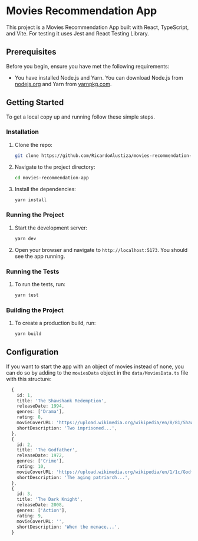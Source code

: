 # Movies Recommendation App

This project is a Movies Recommendation App built with React, TypeScript, and Vite.
For testing it uses Jest and React Testing Library.

## Prerequisites

Before you begin, ensure you have met the following requirements:
- You have installed Node.js and Yarn. You can download Node.js from [nodejs.org](https://nodejs.org/) and Yarn from [yarnpkg.com](https://yarnpkg.com/).

## Getting Started

To get a local copy up and running follow these simple steps.

### Installation

1. Clone the repo:
    ```sh
    git clone https://github.com/RicardoAlustiza/movies-recommendation-app.git
    ```
2. Navigate to the project directory:
    ```sh
    cd movies-recommendation-app
    ```
3. Install the dependencies:
    ```sh
    yarn install
    ```

### Running the Project

1. Start the development server:
    ```sh
    yarn dev
    ```
2. Open your browser and navigate to `http://localhost:5173`. You should see the app running.

### Running the Tests

1. To run the tests, run:
    ```sh
    yarn test
    ```

### Building the Project

1. To create a production build, run:
    ```sh
    yarn build
    ```

## Configuration

If you want to start the app with an object of movies instead of none, you can do so by adding to the `moviesData` object in the `data/MoviesData.ts` file with this structure:

```ts
  {
    id: 1,
    title: 'The Shawshank Redemption',
    releaseDate: 1994,
    genres: ['Drama'],
    rating: 8,
    movieCoverURL: 'https://upload.wikimedia.org/wikipedia/en/8/81/ShawshankRedemptionMoviePoster.jpg',
    shortDescription: 'Two imprisoned...',
  },
  {
    id: 2,
    title: 'The Godfather',
    releaseDate: 1972,
    genres: ['Crime'],
    rating: 10,
    movieCoverURL: 'https://upload.wikimedia.org/wikipedia/en/1/1c/Godfather_ver1.jpg',
    shortDescription: 'The aging patriarch...',
  },
  {
    id: 3,
    title: 'The Dark Knight',
    releaseDate: 2008,
    genres: ['Action'],
    rating: 9,
    movieCoverURL: '',
    shortDescription: 'When the menace...',
  }
```